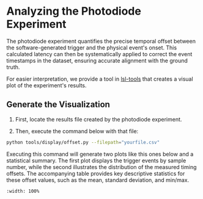 # Analyzing the Photodiode Experiment

The photodiode experiment quantifies the precise temporal offset between the software-generated trigger and the physical event's onset. This calculated latency can then be systematically applied to correct the event timestamps in the dataset, ensuring accurate alignment with the ground truth.

For easier interpretation, we provide a tool in [lsl-tools](https://github.com/WearableSensing/lsl-tools) that creates a visual plot of the experiment's results.

## Generate the Visualization

1. First, locate the results file created by the photodiode experiment.

2. Then, execute the command below with that file:

```bash
python tools/display/offset.py --filepath="yourfile.csv"
```

Executing this command will generate two plots like this ones below and a statistical summary. The first plot displays the trigger events by sample number, while the second illustrates the distribution of the measured timing offsets. The accompanying table provides key descriptive statistics for these offset values, such as the mean, standard deviation, and min/max.

```{image} ../../_static/images/photodiode-exp.png
:width: 100%
```
